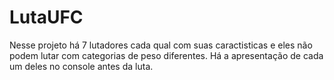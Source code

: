 # LutaUFC
 Nesse projeto há 7 lutadores cada qual com suas caractisticas e eles não podem lutar com categorias de peso diferentes. Há a apresentação de cada um deles no console antes da luta.
